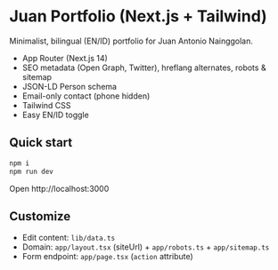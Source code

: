 
# Juan Portfolio (Next.js + Tailwind)

Minimalist, bilingual (EN/ID) portfolio for Juan Antonio Nainggolan.
- App Router (Next.js 14)
- SEO metadata (Open Graph, Twitter), hreflang alternates, robots & sitemap
- JSON-LD Person schema
- Email-only contact (phone hidden)
- Tailwind CSS
- Easy EN/ID toggle

## Quick start
```bash
npm i
npm run dev
```
Open http://localhost:3000

## Customize
- Edit content: `lib/data.ts`
- Domain: `app/layout.tsx` (siteUrl) + `app/robots.ts` + `app/sitemap.ts`
- Form endpoint: `app/page.tsx` (`action` attribute)
